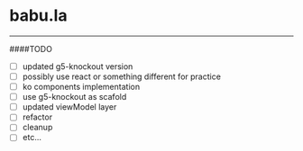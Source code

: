 # babu.la

---

####TODO
- [ ] updated g5-knockout version
- [ ] possibly use react or something different for practice
- [ ] ko components implementation
- [ ] use g5-knockout as scafold
- [ ] updated viewModel layer
- [ ] refactor
- [ ] cleanup
- [ ] etc...
